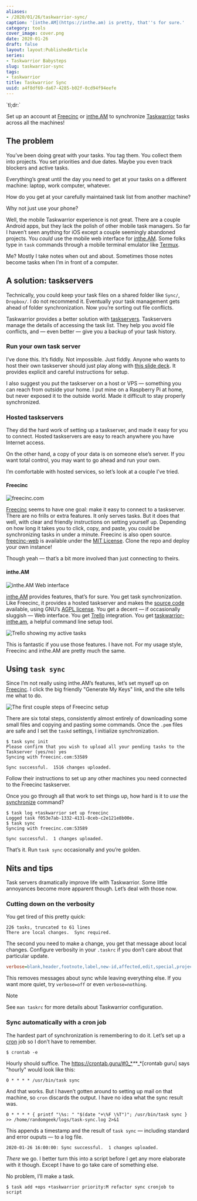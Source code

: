 ```yaml
---
aliases:
- /2020/01/26/taskwarrior-sync/
caption: '[inthe.AM](https://inthe.am) is pretty, that''s for sure.'
category: tools
cover_image: cover.png
date: 2020-01-26
draft: false
layout: layout:PublishedArticle
series:
- Taskwarrior Babysteps
slug: taskwarrior-sync
tags:
- taskwarrior
title: Taskwarrior Sync
uuid: a4f8df69-da67-4285-b02f-0cd94f94eefe
---
```


<aside class="admonition">
    <p class="admonition-title">`tl;dr:`</p>

Set up an account at [Freecinc](https://freecinc.com) or
[inthe.AM](https://inthe.am) to synchronize
[Taskwarrior](https://taskwarrior.org) tasks across all the machines\!

</aside>

## The problem

You’ve been doing great with your tasks. You tag them. You collect them
into projects. You set priorities and due dates. Maybe you even track
blockers and active tasks.

Everything’s great until the day you need to get at your tasks on a
different machine: laptop, work computer, whatever.

How do you get at your carefully maintained task list from another
machine?

<aside class="admonition note">
    <p class="admonition-title">Why not just use your phone?</p>

Well, the mobile Taskwarrior experience is not great. There are a couple
Android apps, but they lack the polish of other mobile task managers. So
far I haven’t seen anything for iOS except a couple seemingly abandoned
projects. You *could* use the mobile web interface for
[inthe.AM](https://inthe.am). Some folks type in `task` commands through
a mobile terminal emulator like [Termux](https://termux.com/).

Me? Mostly I take notes when out and about. Sometimes those notes become
tasks when I’m in front of a computer.

</aside>

## A solution: taskservers

Technically, you could keep your task files on a shared folder like
`Sync/`, `Dropbox/`. I do not recommend it. Eventually your task
management gets ahead of folder synchronization. Now you’re sorting out
file conflicts.

Taskwarrior provides a better solution with
[taskservers](https://taskwarrior.org/docs/taskserver/why.html).
Taskservers manage the details of accessing the task list. They help you
avoid file conflicts, and — even better — give you a backup of your task
history.

### Run your own task server

I’ve done this. It’s fiddly. Not impossible. Just fiddly. Anyone who
wants to host their own taskserver should just play along with [this
slide
deck](https://gitpitch.com/GothenburgBitFactory/taskserver-setup#/). It
provides explicit and careful instructions for setup.

I also suggest you put the taskserver on a host or VPS — something you
can reach from outside your home. I put mine on a Raspberry Pi at home,
but never exposed it to the outside world. Made it difficult to stay
properly synchronized.

### Hosted taskservers

They did the hard work of setting up a taskserver, and made it easy for
you to connect. Hosted taskservers are easy to reach anywhere you have
Internet access.

On the other hand, a copy of your data is on someone else’s server. If
you want total control, you may want to go ahead and run your own.

I’m comfortable with hosted services, so let’s look at a couple I’ve
tried.

#### Freecinc

![freecinc.com](freecinc.png)

[Freecinc](https://freecinc.com) seems to have one goal: make it easy to
connect to a taskserver. There are no frills or extra features. It only
serves tasks. But it does that well, with clear and friendly
instructions on setting yourself up. Depending on how long it takes you
to click, copy, and paste, you could be synchronizing tasks in under a
minute. Freecinc is also open source.
[freecinc-web](https://github.com/freecinc/freecinc-web) is available
under the [MIT
License](https://github.com/freecinc/freecinc-web/blob/master/LICENSE).
Clone the repo and deploy your own instance\!

Though yeah — that’s a bit more involved than just connecting to theirs.

#### inthe.AM

![inthe.AM Web interface](inthe-am.png)

[inthe.AM](https://inthe.am) provides features, that’s for sure. You get
task synchronization. Like Freecinc, it provides a hosted taskserver and
makes the [source code](https://github.com/coddingtonbear/inthe.am)
available, using GNU’s [AGPL
license](https://github.com/coddingtonbear/inthe.am/blob/development/LICENSE).
You get a decent — if occasionally sluggish — Web interface. You get
[Trello](https://trello.com/) integration. You get
[taskwarrior-inthe.am](https://github.com/coddingtonbear/taskwarrior-inthe.am),
a helpful command line setup tool.

![Trello showing my active tasks](inthe-am-trello.png)

This is fantastic if you use those features. I have not. For my usage
style, Freecinc and inthe.AM are pretty much the same.

## Using `task sync`

Since I’m not really using inthe.AM’s features, let’s set myself up on
[Freecinc](https://freecinc.com). I click the big friendly "Generate My
Keys" link, and the site tells me what to do.

![The first couple steps of Freecinc setup](freecinc-setup.png)

There are six total steps, consistently almost entirely of downloading
some small files and copying and pasting some commands. Once the `.pem`
files are safe and I set the `taskd` settings, I initialize
synchronization.

    $ task sync init
    Please confirm that you wish to upload all your pending tasks to the Taskserver (yes/no) yes
    Syncing with freecinc.com:53589

    Sync successful.  1516 changes uploaded.

Follow their instructions to set up any other machines you need
connected to the Freecinc taskserver.

Once you go through all that work to set things up, how hard is it to
*use* the
[synchronize](https://taskwarrior.org/docs/commands/synchronize.html)
command?

    $ task log +taskwarrior set up freecinc
    Logged task f053e7ab-1332-4131-8ceb-c2e121e8b00e.
    $ task sync
    Syncing with freecinc.com:53589

    Sync successful.  1 changes uploaded.

That’s it. Run `task sync` occasionally and you’re golden.

## Nits and tips

Task servers dramatically improve life with Taskwarrior. Some little
annoyances become more apparent though. Let’s deal with those now.

### Cutting down on the verbosity

You get tired of this pretty quick:

    226 tasks, truncated to 61 lines
    There are local changes.  Sync required.

The second you need to make a change, you get that message about local
changes. Configure verbosity in your `.taskrc` if you don’t care about
that particular update.

``` ini
verbose=blank,header,footnote,label,new-id,affected,edit,special,project,filter,unwait
```

This removes messages about sync while leaving everything else. If you
want more quiet, try `verbose=off` or even `verbose=nothing`.

<aside class="admonition note">
    <p class="admonition-title">Note</p>

See `man taskrc` for more details about Taskwarrior configuration.

</aside>

### Sync automatically with a cron job

The hardest part of synchronization is remembering to do it. Let’s set
up a [cron](https://opensource.com/article/17/11/how-use-cron-linux) job
so I don’t have to remember.

    $ crontab -e

Hourly should suffice. The
<https://crontab.guru/#0_*>*\**\*\_\*\[crontab guru\] says "hourly"
would look like this:

    0 * * * * /usr/bin/task sync

And that works. But I haven’t gotten around to setting up mail on that
machine, so `cron` discards the output. I have no idea what the sync
result was.

    0 * * * * { printf "\%s: " "$(date "+\%F \%T")"; /usr/bin/task sync } >> /home/randomgeek/logs/task-sync.log 2>&1

This appends a timestamp and the result of `task sync` — including
standard and error ouputs — to a log file.

    2020-01-26 16:00:00: Sync successful.  1 changes uploaded.

*There* we go. I better turn this into a script before I get any more
elaborate with it though. Except I have to go take care of something
else.

No problem, I’ll make a task.

    $ task add +ops +taskwarrior priority:M refactor sync cronjob to script